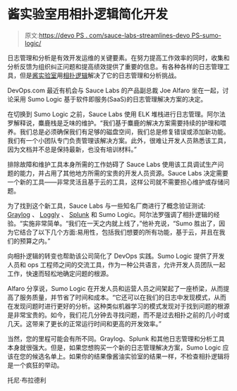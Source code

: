 # 酱实验室用相扑逻辑简化开发

> 原文:[https://devo PS . com/sauce-labs-streamlines-devo PS-sumo-logic/](https://devops.com/sauce-labs-streamlines-devops-sumo-logic/)

日志管理和分析是有效开发运维的关键要素。在努力提高工作效率的同时，收集和分析反馈为组织纠正问题和提高绩效提供了重要的信息。有各种各样的日志管理工具，但是[酱实验室](https://saucelabs.com/)用[相扑逻辑](https://www.sumologic.com/)解决了它的日志管理和分析挑战。

DevOps.com 最近有机会与 Sauce Labs 的产品副总裁 Joe Alfaro 坐在一起，讨论采用 Sumo Logic 基于软件即服务(SaaS)的日志管理解决方案的决定。

在切换到 Sumo Logic 之前，Sauce Labs 使用 ELK 堆栈进行日志管理。阿尔法罗解释说，麋鹿栈是乏味的维护。“我们基于麋鹿的解决方案需要持续的护理和喂养。我们总是必须确保我们有足够的磁盘空间，我们总是修复错误或添加新功能。我们有一个小团队专门负责管理该解决方案。此外，很难让开发人员熟悉该工具，因为文档并不总是保持最新，也没有培训材料。”

排除故障和维护工具本身所需的工作妨碍了 Sauce Labs 使用该工具调试生产问题的能力，并占用了其他地方所需的宝贵的开发人员资源。Sauce Labs 决定需要一个新的工具——非常灵活且基于云的工具，这样公司就不需要担心维护或存储问题。

为了找到这个新工具，Sauce Labs 与一些知名厂商进行了概念验证测试: [Graylog](https://www.graylog.org/) 、 [Loggly](https://www.loggly.com/) 、 [Splunk](https://www.splunk.com/) 和 Sumo Logic。阿尔法罗强调了相扑逻辑的经验。“实施非常简单。“我们在一天之内就上线了，”他补充说，“Sumo 胜出了，因为它结合了以下几个方面:易用性，包括我们想要的所有功能，基于云，并且在我们的预算之内。”

向相扑逻辑的转变也帮助该公司简化了 DevOps 实践。Sumo Logic 提供了开发人员和 ops 工程师之间的交流工具，作为一种公共语言，允许开发人员团队一起工作，快速而轻松地确定问题的根源。

Alfaro 分享说，Sumo Logic 在开发人员和运营人员之间架起了一座桥梁，从而提高了服务质量，并节省了时间和成本。“它还可以在我们的日志中发现模式，从而在发现问题时进行更好的分析。这种类似机器学习的模式发现对于找到问题的根源是非常宝贵的。如今，我们花几分钟去寻找问题，而不是过去相扑之前的几小时或几天。这带来了更长的正常运行时间和更高的开发效率。”

当然，您的里程可能会有所不同。Graylog、Splunk 和其他日志管理和分析工具本身就很强大。但是，如果您想购买一个新的日志管理解决方案，Sumo Logic 应该在您的候选名单上。如果你的结果像酱油实验室的结果一样，不检查相扑逻辑将是一个疯狂的举动。

托尼·布拉德利